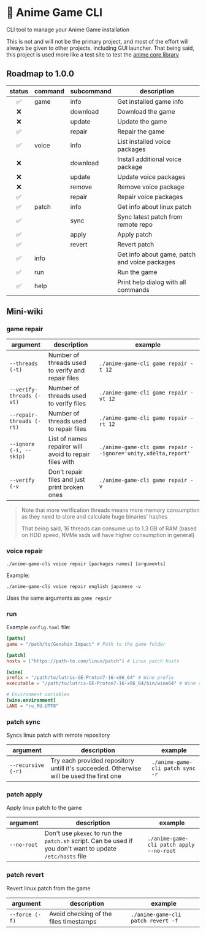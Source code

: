 # 🦀 Anime Game CLI

CLI tool to manage your Anime Game installation

This is not and will not be the primary project, and most of the effort will always be given to other projects, including GUI launcher. That being said, this project is used more like a test site to test the [anime core library](https://gitlab.com/an-anime-team/anime-game-core)

## Roadmap to 1.0.0

| status | command | subcommand | description |
| :-: | - | - | - |
| ✅ | game | info | Get installed game info |
| ❌ | | download | Download the game |
| ❌ | | update | Update the game |
| ✅ | | repair | Repair the game |
| ✅ | voice | info | List installed voice packages |
| ❌ | | download | Install additional voice package |
| ❌ | | update | Update voice packages |
| ❌ | | remove | Remove voice package |
| ✅ | | repair | Repair voice packages |
| ✅ | patch | info | Get info about linux patch |
| ✅ | | sync | Sync latest patch from remote repo |
| ✅ | | apply | Apply patch |
| ✅ | | revert | Revert patch |
| ✅ | info | | Get info about game, patch and voice packages |
| ✅ | run | | Run the game |
| ✅ | help | | Print help dialog with all commands |

## Mini-wiki

### game repair

| argument | description | example |
| - | - | - |
| `--threads (-t)` | Number of threads used to verify and repair files | `./anime-game-cli game repair -t 12` |
| `--verify-threads (-vt)` | Number of threads used to verify files | `./anime-game-cli game repair -vt 12` |
| `--repair-threads (-rt)` | Number of threads used to repair files | `./anime-game-cli game repair -rt 12` |
| `--ignore (-i, --skip)` | List of names repairer will avoid to repair files with | `./anime-game-cli game repair --ignore='unity,xdelta,report'` |
| `--verify (-v` | Don't repair files and just print broken ones | `./anime-game-cli game repair -v` |

> Note that more verification threads means more memory consumption as they need to store and calculate huge binaries' hashes
>
> That being said, 16 threads can consume up to 1.3 GB of RAM (based on HDD speed, NVMe ssds will have higher consumption in general)

### voice repair

```
./anime-game-cli voice repair [packages names] [arguments]
```

Example:

```
./anime-game-cli voice repair english japanese -v
```

Uses the same arguments as `game repair`

### run

Example `config.toml` file:

```toml
[paths]
game = "/path/to/Genshin Impact" # Path to the game folder

[patch]
hosts = ["https://path-to.com/linux/patch"] # Linux patch hosts

[wine]
prefix = "/path/to/lutris-GE-Proton7-16-x86_64" # Wine prefix
executable = "/path/to/lutris-GE-Proton7-16-x86_64/bin/wine64" # Wine executable

# Environment variables
[wine.environment]
LANG = "ru_RU.UTF8"
```

### patch sync

Syncs linux patch with remote repository

| argument | description | example |
| - | - | - |
| `--recursive (-r)` | Try each provided repository untill it's succeeded. Otherwise will be used the first one | `./anime-game-cli patch sync -r` |

### patch apply

Apply linux patch to the game

| argument | description | example |
| - | - | - |
| `--no-root` | Don't use `pkexec` to run the `patch.sh` script. Can be used if you don't want to update `/etc/hosts` file | `./anime-game-cli patch apply --no-root` |

### patch revert

Revert linux patch from the game

| argument | description | example |
| - | - | - |
| `--force (-f)` | Avoid checking of the files timestamps | `./anime-game-cli patch revert -f` |
